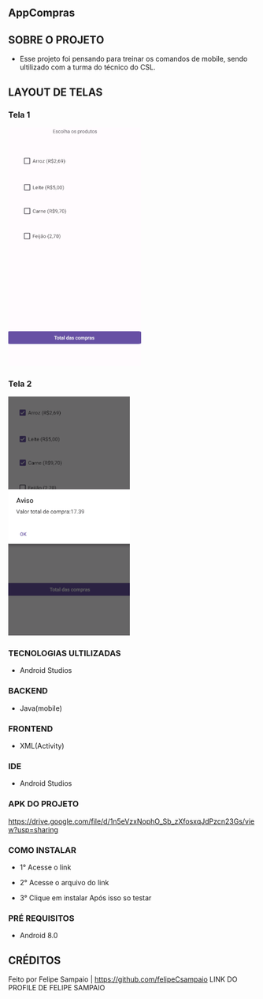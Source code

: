## AppCompras

## SOBRE O PROJETO
- Esse projeto foi pensando para treinar os comandos de mobile, sendo ultilizado com a turma do técnico do CSL.

## LAYOUT DE TELAS
### Tela 1
![Tela 1](principal4.PNG)
### Tela 2
![Tela 1](selecionado4.PNG)

### TECNOLOGIAS ULTILIZADAS
- Android Studios

### BACKEND
- Java(mobile)

### FRONTEND
- XML(Activity)

### IDE
- Android Studios

### APK DO PROJETO
https://drive.google.com/file/d/1n5eVzxNophO_Sb_zXfosxqJdPzcn23Gs/view?usp=sharing

### COMO INSTALAR
- 1° Acesse o link
  
- 2° Acesse o arquivo do link

- 3° Clique em instalar
Após isso so testar

### PRÉ REQUISITOS
- Android 8.0

## CRÉDITOS
Feito por Felipe Sampaio  | 
https://github.com/felipeCsampaio LINK DO PROFILE DE FELIPE SAMPAIO
